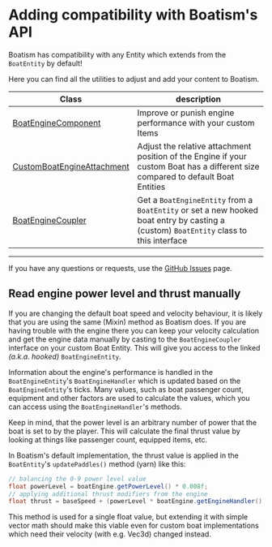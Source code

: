 # Adding compatibility with Boatism's API

Boatism has compatibility with any Entity which extends from the `BoatEntity` by default!


Here you can find all the utilities to adjust and add your content to Boatism.

| Class                                                                                                                                             | description                                                                                                                            |
|---------------------------------------------------------------------------------------------------------------------------------------------------|----------------------------------------------------------------------------------------------------------------------------------------|
| [BoatEngineComponent](https://github.com/JR1811/Boatism/blob/master/src/main/java/net/shirojr/boatism/api/BoatEngineComponent.java)               | Improve or punish engine performance with your custom Items                                                                            |
| [CustomBoatEngineAttachment](https://github.com/JR1811/Boatism/blob/master/src/main/java/net/shirojr/boatism/api/CustomBoatEngineAttachment.java) | Adjust the relative attachment position of the Engine if your custom Boat has a different size compared to default Boat Entities       |
| [BoatEngineCoupler](https://github.com/JR1811/Boatism/blob/master/src/main/java/net/shirojr/boatism/api/BoatEngineCoupler.java)                   | Get a `BoatEngineEntity` from a `BoatEntity` or set a new hooked boat entry by casting a (custom) `BoatEntity` class to this interface |

---

If you have any questions or requests, use the [GitHub Issues](https://github.com/JR1811/Boatism/issues) page.

## Read engine power level and thrust manually

If you are changing the default boat speed and velocity behaviour, it is likely that you are using
the same (Mixin) method as Boatism does. If you are having trouble with the engine there you can 
keep your velocity calculation and get the engine data manually by casting to the `BoatEngineCoupler` interface
on your custom Boat Entity. This will give you access to the linked *(a.k.a. hooked)* `BoatEngineEntity`.

Information about the engine's performance is handled in the `BoatEngineEntity`'s `BoatEngineHandler` which is updated
based on the `BoatEngineEntity`'s ticks. Many values, such as boat passenger count, equipment and other factors are
used to calculate the values, which you can access using the `BoatEngineHandler`'s methods.

Keep in mind, that the power level is an arbitrary number of power that the boat is set to by the player.
This will calculate the final thrust value by looking at things like passenger count, equipped items, etc.

In Boatism's default implementation, the thrust value is applied in the `BoatEntity`'s `updatePaddles()` method (yarn)
like this:

```java
// balancing the 0-9 power level value
float powerLevel = boatEngine.getPowerLevel() * 0.008f;
// applying additional thrust modifiers from the engine
float thrust = baseSpeed + (powerLevel * boatEngine.getEngineHandler().calculateThrustModifier(boatEntity));
```

This method is used for a single float value, but extending it with simple vector math should make this viable even for
custom boat implementations which need their velocity (with e.g. Vec3d) changed instead.
